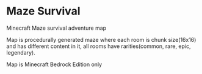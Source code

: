 # Maze Survival
 Minecraft Maze survival adventure map
 
 Map is procedurally generated maze where each room is chunk size(16x16) and has different content in it, all rooms have rarities(common, rare, epic, legendary).

 Map is Minecraft Bedrock Edition only
